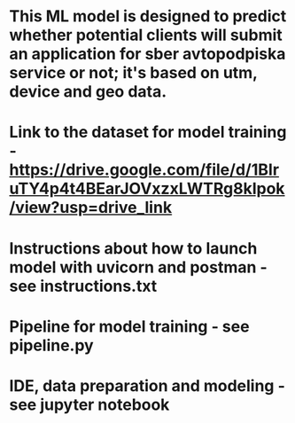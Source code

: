 # This ML model is designed to predict whether potential clients will submit an application for sber avtopodpiska service or not; it's based on utm, device and geo data.
# Link to the dataset for model training - https://drive.google.com/file/d/1BIruTY4p4t4BEarJOVxzxLWTRg8kIpok/view?usp=drive_link
# Instructions about how to launch model with uvicorn and postman - see instructions.txt
# Pipeline for model training - see pipeline.py
# IDE, data preparation and modeling - see jupyter notebook
